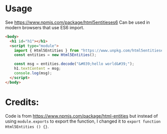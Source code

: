 # Usage

See https://www.npmjs.com/package/html5entitieses6
Can be used in modern browsers that use ES6 import.

```html
<body>
  <h1 id="h1"></h1>
  <script type="module">
    import { Html5Entities } from "https://www.unpkg.com/html5entitieses6";
    const entities = new Html5Entities();

    const msg = entities.decode("&#039;hello world&#39;");
    h1.textContent = msg;
    console.log(msg);
  </script>
</body>
```

# Credits:

Code is from https://www.npmjs.com/package/html-entities but instead of using `module.exports` to export the function, I changed it to `export function Html5Entities () {}`.
